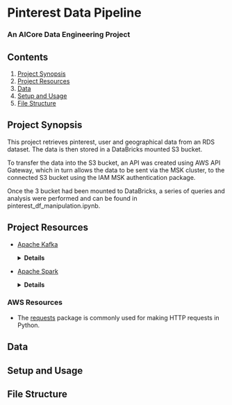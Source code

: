 # Pinterest Data Pipeline
### An AICore Data Engineering Project

## Contents
1. [Project Synopsis](#project_synopsis)
2. [Project Resources](#project_resources)
3. [Data](#data)
4. [Setup and Usage](#setup_and_usage)
5. [File Structure](#file_structure)

## Project Synopsis <a name="project_synopsis"></a>
This project retrieves pinterest, user and geographical data from an RDS dataset. The data is then stored in a DataBricks mounted S3 bucket.

To transfer the data into the S3 bucket, an API was created using AWS API Gateway, which in turn allows the data to be sent via the MSK cluster, to the connected S3 bucket using the IAM MSK authentication package.

Once the 3 bucket had been mounted to DataBricks, a series of queries and analysis were performed and can be found in pinterest_df_manipulation.ipynb.

## Project Resources <a name="project_resources"></a>
* [Apache Kafka](https://kafka.apache.org/documentation/)
  <details>
    <summary><strong>Details</strong></summary>
    <div style="background-color: #f0f0f0; padding: 10px; margin: 10px 0;">
      This is additional information for Item 2.
    </div>
  </details>

* [Apache Spark](https://spark.apache.org/docs/latest/)
  <details>
    <summary><strong>Details</strong></summary>
    <div style="background-color: #f0f0f0; padding: 10px; margin: 10px 0;">
      This is additional information for Item 2.
    </div>
  </details>

### AWS Resources
* The [requests](https://docs.python-requests.org/en/latest/) package is commonly used for making HTTP requests in Python.

## Data <a name="data"></a>

## Setup and Usage <a name="setup_and_usage"></a>

## File Structure <a name="file_structure"></a>
